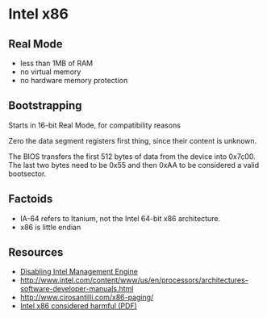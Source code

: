 # Intel x86
Real Mode
---------

* less than 1MB of RAM
* no virtual memory
* no hardware memory protection


Bootstrapping
-------------
Starts in 16-bit Real Mode, for compatibility reasons

Zero the data segment registers first thing, since their content is unknown.

The BIOS transfers the first 512 bytes of data from the device into 0x7c00. The last two bytes need to be 0x55 and then 0xAA to be considered a valid bootsector.

Factoids
--------

* IA-64 refers to Itanium, not the Intel 64-bit x86 architecture.
* x86 is little endian


Resources
---------


* [Disabling Intel Management Engine](http://blog.ptsecurity.com/2017/08/disabling-intel-me.html)
* <http://www.intel.com/content/www/us/en/processors/architectures-software-developer-manuals.html>
* <http://www.cirosantilli.com/x86-paging/>
* [Intel x86 considered harmful (PDF)](https://blog.invisiblethings.org/papers/2015/x86_harmful.pdf)



